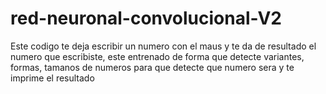 ﻿# red-neuronal-convolucional-V2

 Este codigo te deja escribir un numero con el maus y te da de resultado el numero que escribiste, este entrenado de forma que detecte variantes, formas, tamanos de numeros para que detecte que numero sera y te imprime el resultado
